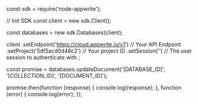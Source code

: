 const sdk = require('node-appwrite');

// Init SDK
const client = new sdk.Client();

const databases = new sdk.Databases(client);

client
    .setEndpoint('https://cloud.appwrite.io/v1') // Your API Endpoint
    .setProject('5df5acd0d48c2') // Your project ID
    .setSession('') // The user session to authenticate with
;

const promise = databases.updateDocument('[DATABASE_ID]', '[COLLECTION_ID]', '[DOCUMENT_ID]');

promise.then(function (response) {
    console.log(response);
}, function (error) {
    console.log(error);
});
